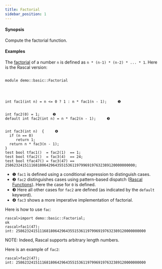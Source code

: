 ```yaml
---
title: Factorial
sidebar_position: 1
---
```


#### Synopsis

Compute the factorial function.

#### Examples

The [factorial](http://en.wikipedia.org/wiki/Factorial)
of a number `n` is defined as `n * (n-1) * (n-2) * ... * 1`.
Here is the Rascal version:

```rascal 

module demo::basic::Factorial




int fac1(int n) = n <= 0 ? 1 : n * fac1(n - 1);     ❶  


int fac2(0) = 1;      ❷  
default int fac2(int n) = n * fac2(n - 1);     ❸  


int fac3(int n)  {     ❹  
  if (n == 0) 
     return 1;
  return n * fac3(n - 1);
}
test bool tfac1()  = fac2(1)  == 1;
test bool tfac2()  = fac3(4)  == 24;
test bool tfac47() = fac3(47) == 258623241511168180642964355153611979969197632389120000000000;

```
          
* ❶  `fac1` is defined using a conditional expression to distinguish cases.
* ❷  `fac2` distinguishes cases using pattern-based dispatch ([Rascal Functions](../../../Rascal/Declarations/Function/index.md)).
    Here the case for `0` is defined.
* ❸  Here all other cases for `fac2` are defined (as indicated by the `default` keyword).
* ❹  `fac3` shows a more imperative implementation of factorial.

Here is how to use `fac`:


```rascal-shell 
rascal>import demo::basic::Factorial;
ok
rascal>fac1(47);
int: 258623241511168180642964355153611979969197632389120000000000
```

NOTE: Indeed, Rascal supports arbitrary length numbers.
 
Here is an example of `fac2`:

```rascal-shell ,continue
rascal>fac2(47);
int: 258623241511168180642964355153611979969197632389120000000000
```


